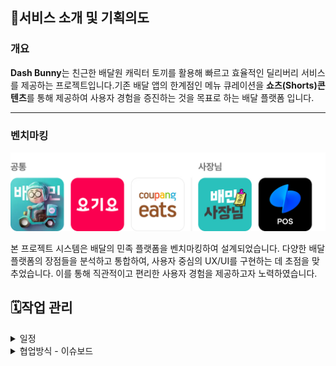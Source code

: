 ## 📌서비스 소개 및 기획의도

### 개요

**Dash Bunny**는 친근한 배달원 캐릭터 토끼를 활용해 빠르고 효율적인 딜리버리 서비스를 제공하는 프로젝트입니다.기존 배달 앱의 한계점인 메뉴 큐레이션을 **쇼츠(Shorts)콘텐츠**를 통해 제공하여 사용자 경험을 증진하는 것을 목표로 하는 배달 플랫폼 입니다.

<hr>

### 벤치마킹

![벤치마킹](./readme_image/reference.jpg)

본 프로젝트 시스템은 배달의 민족 플랫폼을 벤치마킹하여 설계되었습니다. 다양한 배달 플랫폼의 장점들을 분석하고 통합하여, 사용자 중심의 UX/UI를 구현하는 데 초점을 맞추었습니다. 이를 통해 직관적이고 편리한 사용자 경험을 제공하고자 노력하였습니다.

## 🗓️작업 관리

<details>
<summary>일정</summary>

![일정운영](readme_image/timetable.jpg)

</details>

<details>
<summary>협업방식 - 이슈보드</summary>

![이슈보드](readme_image/issue_board.jpg)

</details>
